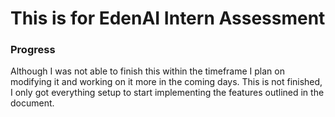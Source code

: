 # This is for EdenAI Intern Assessment

### Progress
Although I was not able to finish this within the timeframe I plan on modifying it and working on it more in the coming days. This is not finished, I only got everything setup to start implementing the features outlined in the document.
